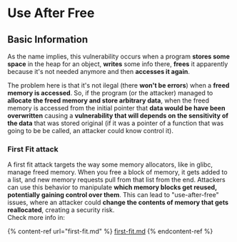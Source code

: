# Use After Free





## Basic Information

As the name implies, this vulnerability occurs when a program **stores some space** in the heap for an object, **writes** some info there, **frees** it apparently because it's not needed anymore and then **accesses it again**.

The problem here is that it's not ilegal (there **won't be errors**) when a **freed memory is accessed**. So, if the program (or the attacker) managed to **allocate the freed memory and store arbitrary data**, when the freed memory is accessed from the initial pointer that **data would be have been overwritten** causing a **vulnerability that will depends on the sensitivity of the data** that was stored original (if it was a pointer of a function that was going to be be called, an attacker could know control it).

### First Fit attack

A first fit attack targets the way some memory allocators, like in glibc, manage freed memory. When you free a block of memory, it gets added to a list, and new memory requests pull from that list from the end. Attackers can use this behavior to manipulate **which memory blocks get reused, potentially gaining control over them**. This can lead to "use-after-free" issues, where an attacker could **change the contents of memory that gets reallocated**, creating a security risk.\
Check more info in:

{% content-ref url="first-fit.md" %}
[first-fit.md](first-fit.md)
{% endcontent-ref %}




